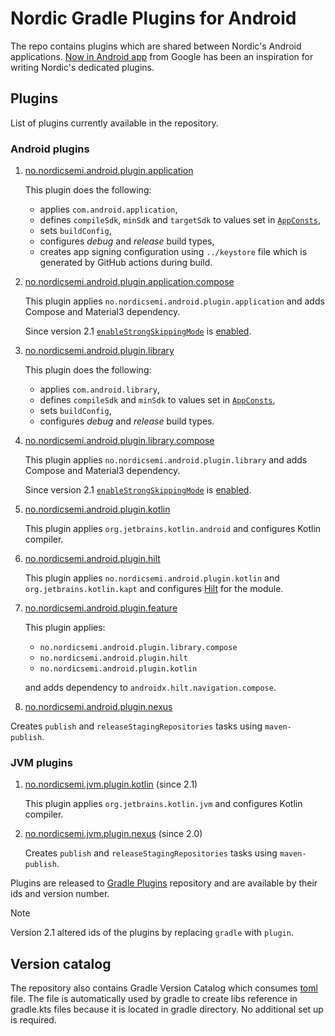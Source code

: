 # Nordic Gradle Plugins for Android

The repo contains plugins which are shared between Nordic's Android applications.
[Now in Android app](https://github.com/android/nowinandroid) from Google has been an inspiration
for writing Nordic's dedicated plugins.

## Plugins

List of plugins currently available in the repository.

### Android plugins

1. [no.nordicsemi.android.plugin.application](plugins/src/main/kotlin/AndroidApplicationConventionPlugin.kt)

   This plugin does the following:
   * applies `com.android.application`,
   * defines `compileSdk`, `minSdk` and `targetSdk` to values set in
     [`AppConsts`](https://github.com/NordicSemiconductor/Android-Gradle-Plugins/blob/kotlin2/plugins/src/main/kotlin/no/nordicsemi/android/AppConsts.kt),
   * sets `buildConfig`,
   * configures _debug_ and _release_ build types,
   * creates app signing configuration using `../keystore` file which is generated by GitHub actions during build.

2. [no.nordicsemi.android.plugin.application.compose](plugins/src/main/kotlin/AndroidApplicationComposeConventionPlugin.kt)

   This plugin applies `no.nordicsemi.android.plugin.application` and adds Compose and Material3 dependency.

   Since version 2.1 [`enableStrongSkippingMode`](https://www.jetbrains.com/help/kotlin-multiplatform-dev/compose-compiler.html#enablestrongskippingmode) is
   [enabled](https://github.com/NordicSemiconductor/Android-Gradle-Plugins/blob/6ee70d9f2fb2c2c8474067845eac05308740afa8/plugins/src/main/kotlin/no/nordicsemi/android/buildlogic/AndroidCompose.kt#L66).

3. [no.nordicsemi.android.plugin.library](plugins/src/main/kotlin/AndroidLibraryConventionPlugin.kt)

   This plugin does the following:
   * applies `com.android.library`,
   * defines `compileSdk` and `minSdk` to values set in
     [`AppConsts`](https://github.com/NordicSemiconductor/Android-Gradle-Plugins/blob/kotlin2/plugins/src/main/kotlin/no/nordicsemi/android/AppConsts.kt),
   * sets `buildConfig`,
   * configures _debug_ and _release_ build types.

4. [no.nordicsemi.android.plugin.library.compose](plugins/src/main/kotlin/AndroidLibraryComposeConventionPlugin.kt)

   This plugin applies `no.nordicsemi.android.plugin.library` and adds Compose and Material3 dependency.

   Since version 2.1 [`enableStrongSkippingMode`](https://www.jetbrains.com/help/kotlin-multiplatform-dev/compose-compiler.html#enablestrongskippingmode) is
   [enabled](https://github.com/NordicSemiconductor/Android-Gradle-Plugins/blob/6ee70d9f2fb2c2c8474067845eac05308740afa8/plugins/src/main/kotlin/no/nordicsemi/android/buildlogic/AndroidCompose.kt#L66).

5. [no.nordicsemi.android.plugin.kotlin](plugins/src/main/kotlin/AndroidNexusRepositoryPlugin.kt)

   This plugin applies `org.jetbrains.kotlin.android` and configures Kotlin compiler.

7. [no.nordicsemi.android.plugin.hilt](plugins/src/main/kotlin/AndroidHiltConventionPlugin.kt)

   This plugin applies `no.nordicsemi.android.plugin.kotlin` and `org.jetbrains.kotlin.kapt` and
   configures [Hilt](https://dagger.dev/hilt/) for the module.

9. [no.nordicsemi.android.plugin.feature](plugins/src/main/kotlin/AndroidFeatureConventionPlugin.kt)

   This plugin applies:
   * `no.nordicsemi.android.plugin.library.compose`
   * `no.nordicsemi.android.plugin.hilt`
   * `no.nordicsemi.android.plugin.kotlin`

   and adds dependency to `androidx.hilt.navigation.compose`.

10. [no.nordicsemi.android.plugin.nexus](plugins/src/main/kotlin/AndroidKotlinConventionPlugin.kt)

Creates `publish` and `releaseStagingRepositories` tasks using `maven-publish`.

### JVM plugins

1. [no.nordicsemi.jvm.plugin.kotlin](plugins/src/main/kotlin/JvmKotlinConventionPlugin.kt) (since 2.1)

   This plugin applies `org.jetbrains.kotlin.jvm` and configures Kotlin compiler.

2. [no.nordicsemi.jvm.plugin.nexus](plugins/src/main/kotlin/JvmNexusRepositoryPlugin.kt) (since 2.0)

   Creates `publish` and `releaseStagingRepositories` tasks using `maven-publish`.

Plugins are released to [Gradle Plugins](https://plugins.gradle.org/search?term=no.nordicsemi) repository
and are available by their ids and version number.

> [!Note]
> Version 2.1 altered ids of the plugins by replacing `gradle` with `plugin`.

## Version catalog

The repository also contains Gradle Version Catalog which consumes [toml](gradle/libs.versions.toml) file.
The file is automatically used by gradle to create libs reference in gradle.kts files because it
is located in gradle directory. No additional set up is required.